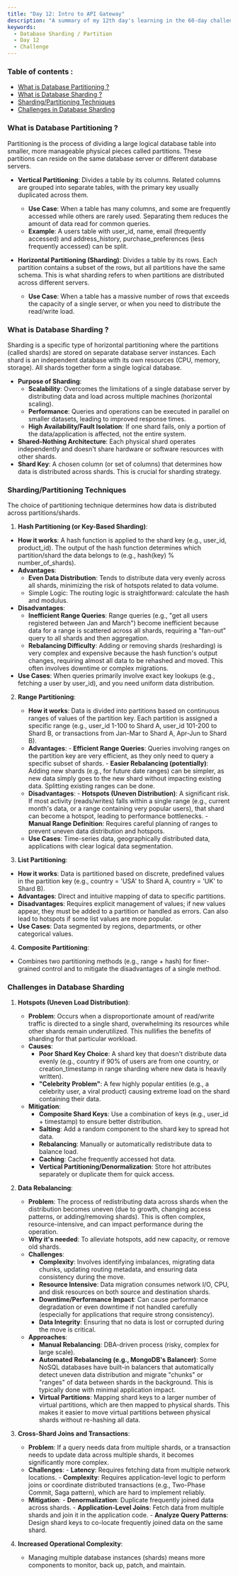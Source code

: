 ```yaml
---
title: "Day 12: Intro to API Gateway"
description: "A summary of my 12th day's learning in the 60-day challenge, covering fundamentals of Database Sharding and techniques."
keywords:
  - Database Sharding / Partition
  - Day 12
  - Challenge
---
```


### Table of contents :
- [What is Database Partitioning ?](#what-is-database-partitioning-)
- [What is Database Sharding ?](#what-is-database-sharding-)
- [Sharding/Partitioning Techniques](#shardingpartitioning-techniques)
- [Challenges in Database Sharding](#challenges-in-database-sharding)

### What is Database Partitioning ?
Partitioning is the process of dividing a large logical database table into smaller, more manageable physical pieces called partitions. These partitions can reside on the same database server or different database servers.

- **Vertical Partitioning**: Divides a table by its columns. Related columns are grouped into separate tables, with the primary key usually duplicated across them.

    - **Use Case**: When a table has many columns, and some are frequently accessed while others are rarely used. Separating them reduces the amount of data read for common queries.
    - **Example**: A users table with user_id, name, email (frequently accessed) and address_history, purchase_preferences (less frequently accessed) can be split.
- **Horizontal Partitioning (Sharding)**: Divides a table by its rows. Each partition contains a subset of the rows, but all partitions have the same schema. This is what sharding refers to when partitions are distributed across different servers.

   - **Use Case**: When a table has a massive number of rows that exceeds the capacity of a single server, or when you need to distribute the read/write load.

### What is Database Sharding ?
Sharding is a specific type of horizontal partitioning where the partitions (called shards) are stored on separate database server instances. Each shard is an independent database with its own resources (CPU, memory, storage). All shards together form a single logical database.

- **Purpose of Sharding**:
    - **Scalability**: Overcomes the limitations of a single database server by distributing data and load across multiple machines (horizontal scaling).
    - **Performance**: Queries and operations can be executed in parallel on smaller datasets, leading to improved response times.
    - **High Availability/Fault Isolation**: If one shard fails, only a portion of the data/application is affected, not the entire system.
- **Shared-Nothing Architecture**: Each physical shard operates independently and doesn't share hardware or software resources with other shards.
- **Shard Key**: A chosen column (or set of columns) that determines how data is distributed across shards. This is crucial for sharding strategy.


### Sharding/Partitioning Techniques
The choice of partitioning technique determines how data is distributed across partitions/shards.

1. **Hash Partitioning (or Key-Based Sharding)**:

  - **How it works**: A hash function is applied to the shard key (e.g., user_id, product_id). The output of the hash function determines which partition/shard the data belongs to (e.g., hash(key) % number_of_shards).
  - **Advantages**:
       - **Even Data Distribution**: Tends to distribute data very evenly across all shards, minimizing the risk of hotspots related to data volume.
       - Simple Logic: The routing logic is straightforward: calculate the hash and modulus.
  - **Disadvantages**:
       - **Inefficient Range Queries**: Range queries (e.g., "get all users registered between Jan and March") become inefficient because data for a range is scattered across all shards, requiring a "fan-out" query to all shards and then aggregation.
       - **Rebalancing Difficulty**: Adding or removing shards (resharding) is very complex and expensive because the hash function's output changes, requiring almost all data to be rehashed and moved. This often involves downtime or complex migrations.
  - **Use Cases**: When queries primarily involve exact key lookups (e.g., fetching a user by user_id), and you need uniform data distribution.

2. **Range Partitioning**:

   - **How it works**: Data is divided into partitions based on continuous ranges of values of the partition key. Each partition is assigned a specific range (e.g., user_id 1-100 to Shard A, user_id 101-200 to Shard B, or transactions from Jan-Mar to Shard A, Apr-Jun to Shard B).
   - **Advantages**:
         - **Efficient Range Queries**: Queries involving ranges on the partition key are very efficient, as they only need to query a specific subset of shards.
         - **Easier Rebalancing (potentially)**: Adding new shards (e.g., for future date ranges) can be simpler, as new data simply goes to the new shard without impacting existing data. Splitting existing ranges can be done.
   - **Disadvantages**:
         - **Hotspots (Uneven Distribution)**: A significant risk. If most activity (reads/writes) falls within a single range (e.g., current month's data, or a range containing very popular users), that shard can become a hotspot, leading to performance bottlenecks.
         - **Manual Range Definition**: Requires careful planning of ranges to prevent uneven data distribution and hotspots.
   - **Use Cases**: Time-series data, geographically distributed data, applications with clear logical data segmentation.

3. **List Partitioning**:

  - **How it works**: Data is partitioned based on discrete, predefined values in the partition key (e.g., country = 'USA' to Shard A, country = 'UK' to Shard B).
  - **Advantages**: Direct and intuitive mapping of data to specific partitions.
  - **Disadvantages**: Requires explicit management of values; if new values appear, they must be added to a partition or handled as errors. Can also lead to hotspots if some list values are more popular.
  - **Use Cases**: Data segmented by regions, departments, or other categorical values.

4. **Composite Partitioning**:

  - Combines two partitioning methods (e.g., range + hash) for finer-grained control and to mitigate the disadvantages of a single method.

### Challenges in Database Sharding

1. **Hotspots (Uneven Load Distribution)**:

   - **Problem**: Occurs when a disproportionate amount of read/write traffic is directed to a single shard, overwhelming its resources while other shards remain underutilized. This nullifies the benefits of sharding for that particular workload.
   - **Causes**:
        - **Poor Shard Key Choice**: A shard key that doesn't distribute data evenly (e.g., country if 90% of users are from one country, or creation_timestamp in range sharding where new data is heavily written).
        - **"Celebrity Problem"**: A few highly popular entities (e.g., a celebrity user, a viral product) causing extreme load on the shard containing their data.
   - **Mitigation**:
        - **Composite Shard Keys**: Use a combination of keys (e.g., user_id + timestamp) to ensure better distribution.
        - **Salting**: Add a random component to the shard key to spread hot data.
        - **Rebalancing**: Manually or automatically redistribute data to balance load.
        - **Caching**: Cache frequently accessed hot data.
        - **Vertical Partitioning/Denormalization**: Store hot attributes separately or duplicate them for quick access.

2. **Data Rebalancing**:

   - **Problem**: The process of redistributing data across shards when the distribution becomes uneven (due to growth, changing access patterns, or adding/removing shards). This is often complex, resource-intensive, and can impact performance during the operation.
   - **Why it's needed**: To alleviate hotspots, add new capacity, or remove old shards.
   - **Challenges**:
        - **Complexity**: Involves identifying imbalances, migrating data chunks, updating routing metadata, and ensuring data consistency during the move.
        - **Resource Intensive**: Data migration consumes network I/O, CPU, and disk resources on both source and destination shards.
        - **Downtime/Performance Impact**: Can cause performance degradation or even downtime if not handled carefully (especially for applications that require strong consistency).
        - **Data Integrity**: Ensuring that no data is lost or corrupted during the move is critical.
   - **Approaches**:
        - **Manual Rebalancing**: DBA-driven process (risky, complex for large scale).
        - **Automated Rebalancing (e.g., MongoDB's Balancer)**: Some NoSQL databases have built-in balancers that automatically detect uneven data distribution and migrate "chunks" or "ranges" of data between shards in the background. This is typically done with minimal application impact.
        - **Virtual Partitions**: Mapping shard keys to a larger number of virtual partitions, which are then mapped to physical shards. This makes it easier to move virtual partitions between physical shards without re-hashing all data.

3. **Cross-Shard Joins and Transactions**:

   - **Problem**: If a query needs data from multiple shards, or a transaction needs to update data across multiple shards, it becomes significantly more complex.
   - **Challenges**:
         - **Latency**: Requires fetching data from multiple network locations.
         - **Complexity**: Requires application-level logic to perform joins or coordinate distributed transactions (e.g., Two-Phase Commit, Saga pattern), which are hard to implement reliably.
   - **Mitigation**:
         - **Denormalization**: Duplicate frequently joined data across shards.
         - **Application-Level Joins**: Fetch data from multiple shards and join it in the application code.
         - **Analyze Query Patterns**: Design shard keys to co-locate frequently joined data on the same shard.

4. **Increased Operational Complexity**:

   - Managing multiple database instances (shards) means more components to monitor, back up, patch, and maintain.
